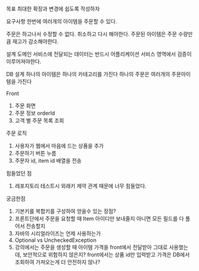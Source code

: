 목표 
최대한 확장과 변경에 쉽도록 작성하자

요구사항
한번에 여러개의 아이템을 주문할 수 있다.

주문은 하고나서 수정할 수 없다. 취소하고 다시 해야한다.
주문된 아이템은 주문 수량만큼 재고가 감소해야한다.

설계
도메인 서비스에 전달되는 데이터는 반드시 어플리케이션 서비스 영역에서 검증이 이루어져야한다.

DB 설계
하나의 아이템은 하나의 카테고리를 가진다
하나의 주문은 여러개의 주문아이템을 가진다

Front
1. 주문 화면
2. 주문 정보
   orderId
3. 고객 별 주문 목록 조회

주문 로직
1. 사용자가 웹에서 마음에 드는 상품을 추가
2. 주문하기 버튼 누름
3. 주문자 id, item id 배열을 전송 


힘들었던 점
1. 레포지토리 테스트시 외래키 제약 관계 때문에 너무 힘들었다.


궁금한점
1. 기본키를 복합키를 구성하여 얻을수 있는 장점?
2. 프론트단에서 주문을 요청할 때 Item 아이디만 보내줄지 아니면 모든 필드를 다 풀어서 전송할지
3. 자바의 시리얼라이즈는 언제 사용하는가
4. Optional vs UncheckedException
5. 강의에서는 주문을 생성할 때 아이템 가격을 front에서 전달받아 그대로 사용했는데, 보안적으로 위험하지 않은지? front에서는 상품 id만 입력받고
가격은 DB에서 조회하여 가져오는게 더 안전하지 않나?